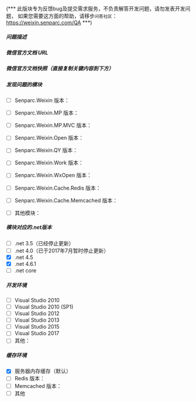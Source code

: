 (*** 此版块专为反馈bug及提交需求服务，不负责解答开发问题，请勿发表开发问题，
如果您需要这方面的帮助，请移步`问答社区`：https://weixin.senparc.com/QA ***)

##### 问题描述



##### 微信官方文档 URL


##### 微信官方文档快照（直接复制关键内容到下方）


##### 发现问题的模块

- [ ] Senparc.Weixin 版本：
- [ ] Senparc.Weixin.MP 版本：
- [ ] Senparc.Weixin.MP.MVC 版本：
- [ ] Senparc.Weixin.Open 版本：
- [ ] Senparc.Weixin.QY 版本：
- [ ] Senparc.Weixin.Work 版本：
- [ ] Senparc.Weixin.WxOpen 版本：
- [ ] Senparc.Weixin.Cache.Redis 版本：
- [ ] Senparc.Weixin.Cache.Memcached 版本：
- [ ] 其他模块：


##### 模块对应的.net版本

- [ ] .net 3.5（已经停止更新）
- [ ] .net 4.0（已于2017年7月暂时停止更新）
- [x] .net 4.5
- [x] .net 4.6.1
- [ ] .net core

##### 开发环境

- [ ] Visual Studio 2010
- [ ] Visual Studio 2010 (SP1)
- [ ] Visual Studio 2012
- [ ] Visual Studio 2013
- [ ] Visual Studio 2015
- [ ] Visual Studio 2017
- [ ] 其他：

##### 缓存环境

- [X] 服务器内存缓存（默认）
- [ ] Redis 版本：
- [ ] Memcached 版本：
- [ ] 其他
